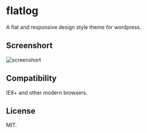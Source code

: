 # flatlog
A flat and responsive design style theme for wordpress.

## Screenshort

![screenshort](https://github.com/Alex1990/flatlog/blob/master/screenshort.png)

## Compatibility

IE8+ and other modern browsers.

## License

MIT.
